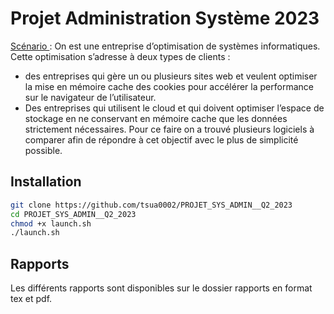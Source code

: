 # Projet Administration Système 2023 

<u> Scénario </u> : 
On est une entreprise d’optimisation de systèmes 
informatiques. 
Cette optimisation s’adresse à deux types de clients : 
- des entreprises qui gère un ou plusieurs sites web et 
veulent optimiser la mise en mémoire cache des cookies pour 
accélérer la performance sur le navigateur de l’utilisateur. 
- Des entreprises qui utilisent le cloud et qui doivent 
optimiser l’espace de stockage en ne conservant en mémoire 
cache que les données strictement nécessaires. 
Pour ce faire on a trouvé plusieurs logiciels à comparer afin de répondre à cet objectif avec le plus de simplicité possible.

## Installation

```bash
git clone https://github.com/tsua0002/PROJET_SYS_ADMIN__Q2_2023
cd PROJET_SYS_ADMIN__Q2_2023
chmod +x launch.sh
./launch.sh
```


## Rapports

Les différents rapports sont disponibles sur le dossier rapports en format tex et pdf.



